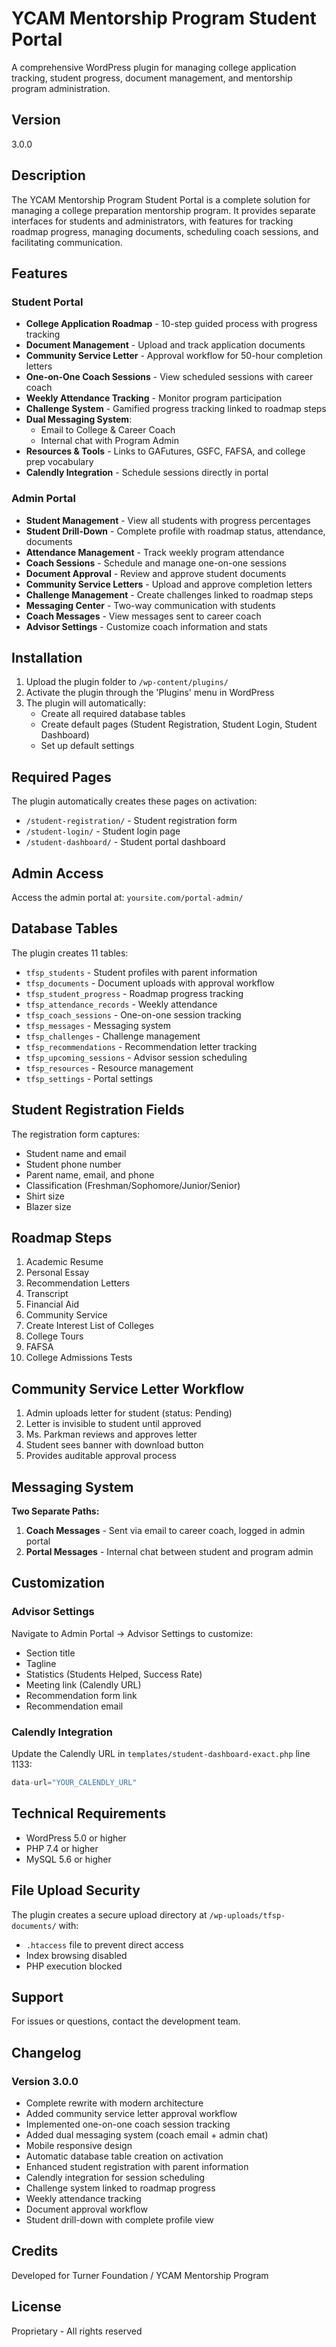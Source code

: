 # YCAM Mentorship Program Student Portal

A comprehensive WordPress plugin for managing college application tracking, student progress, document management, and mentorship program administration.

## Version
3.0.0

## Description
The YCAM Mentorship Program Student Portal is a complete solution for managing a college preparation mentorship program. It provides separate interfaces for students and administrators, with features for tracking roadmap progress, managing documents, scheduling coach sessions, and facilitating communication.

## Features

### Student Portal
- **College Application Roadmap** - 10-step guided process with progress tracking
- **Document Management** - Upload and track application documents
- **Community Service Letter** - Approval workflow for 50-hour completion letters
- **One-on-One Coach Sessions** - View scheduled sessions with career coach
- **Weekly Attendance Tracking** - Monitor program participation
- **Challenge System** - Gamified progress tracking linked to roadmap steps
- **Dual Messaging System**:
  - Email to College & Career Coach
  - Internal chat with Program Admin
- **Resources & Tools** - Links to GAFutures, GSFC, FAFSA, and college prep vocabulary
- **Calendly Integration** - Schedule sessions directly in portal

### Admin Portal
- **Student Management** - View all students with progress percentages
- **Student Drill-Down** - Complete profile with roadmap status, attendance, documents
- **Attendance Management** - Track weekly program attendance
- **Coach Sessions** - Schedule and manage one-on-one sessions
- **Document Approval** - Review and approve student documents
- **Community Service Letters** - Upload and approve completion letters
- **Challenge Management** - Create challenges linked to roadmap steps
- **Messaging Center** - Two-way communication with students
- **Coach Messages** - View messages sent to career coach
- **Advisor Settings** - Customize coach information and stats

## Installation

1. Upload the plugin folder to `/wp-content/plugins/`
2. Activate the plugin through the 'Plugins' menu in WordPress
3. The plugin will automatically:
   - Create all required database tables
   - Create default pages (Student Registration, Student Login, Student Dashboard)
   - Set up default settings

## Required Pages

The plugin automatically creates these pages on activation:
- `/student-registration/` - Student registration form
- `/student-login/` - Student login page
- `/student-dashboard/` - Student portal dashboard

## Admin Access

Access the admin portal at: `yoursite.com/portal-admin/`

## Database Tables

The plugin creates 11 tables:
- `tfsp_students` - Student profiles with parent information
- `tfsp_documents` - Document uploads with approval workflow
- `tfsp_student_progress` - Roadmap progress tracking
- `tfsp_attendance_records` - Weekly attendance
- `tfsp_coach_sessions` - One-on-one session tracking
- `tfsp_messages` - Messaging system
- `tfsp_challenges` - Challenge management
- `tfsp_recommendations` - Recommendation letter tracking
- `tfsp_upcoming_sessions` - Advisor session scheduling
- `tfsp_resources` - Resource management
- `tfsp_settings` - Portal settings

## Student Registration Fields

The registration form captures:
- Student name and email
- Student phone number
- Parent name, email, and phone
- Classification (Freshman/Sophomore/Junior/Senior)
- Shirt size
- Blazer size

## Roadmap Steps

1. Academic Resume
2. Personal Essay
3. Recommendation Letters
4. Transcript
5. Financial Aid
6. Community Service
7. Create Interest List of Colleges
8. College Tours
9. FAFSA
10. College Admissions Tests

## Community Service Letter Workflow

1. Admin uploads letter for student (status: Pending)
2. Letter is invisible to student until approved
3. Ms. Parkman reviews and approves letter
4. Student sees banner with download button
5. Provides auditable approval process

## Messaging System

**Two Separate Paths:**
1. **Coach Messages** - Sent via email to career coach, logged in admin portal
2. **Portal Messages** - Internal chat between student and program admin

## Customization

### Advisor Settings
Navigate to Admin Portal → Advisor Settings to customize:
- Section title
- Tagline
- Statistics (Students Helped, Success Rate)
- Meeting link (Calendly URL)
- Recommendation form link
- Recommendation email

### Calendly Integration
Update the Calendly URL in `templates/student-dashboard-exact.php` line 1133:
```php
data-url="YOUR_CALENDLY_URL"
```

## Technical Requirements

- WordPress 5.0 or higher
- PHP 7.4 or higher
- MySQL 5.6 or higher

## File Upload Security

The plugin creates a secure upload directory at `/wp-uploads/tfsp-documents/` with:
- `.htaccess` file to prevent direct access
- Index browsing disabled
- PHP execution blocked

## Support

For issues or questions, contact the development team.

## Changelog

### Version 3.0.0
- Complete rewrite with modern architecture
- Added community service letter approval workflow
- Implemented one-on-one coach session tracking
- Added dual messaging system (coach email + admin chat)
- Mobile responsive design
- Automatic database table creation on activation
- Enhanced student registration with parent information
- Calendly integration for session scheduling
- Challenge system linked to roadmap progress
- Weekly attendance tracking
- Document approval workflow
- Student drill-down with complete profile view

## Credits

Developed for Turner Foundation / YCAM Mentorship Program

## License

Proprietary - All rights reserved
